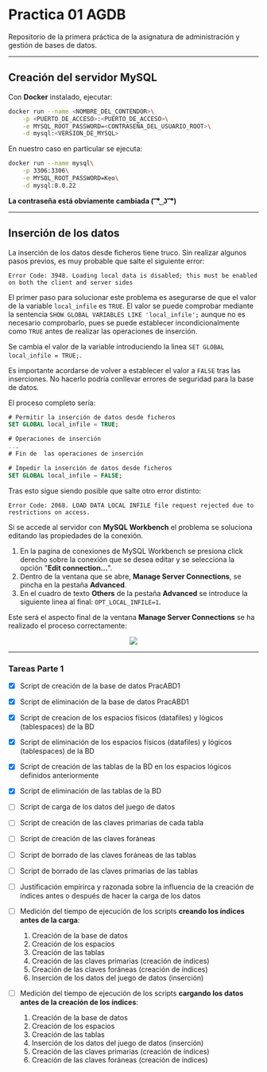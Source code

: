 # Practica 01 AGDB

Repositorio de la primera práctica de la asignatura de administración y gestión de bases de datos.

---

## Creación del servidor MySQL

Con **Docker** instalado, ejecutar:

```sh
docker run --name <NOMBRE_DEL_CONTENDOR>\
    -p <PUERTO_DE_ACCESO>:<PUERTO_DE_ACCESO>\
    -e MYSQL_ROOT_PASSWORD=<CONTRASEÑA_DEL_USUARIO_ROOT>\
    -d mysql:<VERSION_DE_MYSQL>
```

En nuestro caso en particular se ejecuta:

```sh
docker run --name mysql\
    -p 3306:3306\
    -e MYSQL_ROOT_PASSWORD=Keo\
    -d mysql:8.0.22
```

**La contraseña está obviamente cambiada ( ͡ ͡° ͜ ʖ ͡ ͡°)**

---

## Inserción de los datos

La inserción de los datos desde ficheros tiene truco. Sin realizar algunos pasos previos, es muy probable que salte el siguiente error:

``` 
Error Code: 3948. Loading local data is disabled; this must be enabled on both the client and server sides
```

El primer paso para solucionar este problema es asegurarse de que el valor de la variable `local_infile` es `TRUE`. El valor se puede comprobar mediante la sentencia `SHOW GLOBAL VARIABLES LIKE 'local_infile';` aunque no es necesario comprobarlo, pues se puede establecer incondicionalmente como `TRUE` antes de realizar las operaciones de inserción.

Se cambia el valor de la variable introduciendo la linea `SET GLOBAL local_infile = TRUE;`.

Es importante acordarse de volver a establecer el valor a `FALSE` tras las inserciones. No hacerlo podría conllevar errores de seguridad para la base de datos.

El proceso completo sería:

```sql
# Permitir la inserción de datos desde ficheros
SET GLOBAL local_infile = TRUE;

# Operaciones de inserción
...
# Fin de  las operaciones de inserción

# Impedir la inserción de datos desde ficheros
SET GLOBAL local_infile = FALSE;
```

Tras esto sigue siendo posible que salte otro error distinto:

```
Error Code: 2068. LOAD DATA LOCAL INFILE file request rejected due to restrictions on access.
```

Si se accede al servidor con **MySQL Workbench** el problema se soluciona editando las propiedades de la conexión.

1. En la pagina de conexiones de MySQL Workbench se presiona click derecho sobre la conexión que se desea editar y se selecciona la opción "**Edit connection...**".
2. Dentro de la ventana que se abre, **Manage Server Connections**, se pincha en la pestaña **Advanced**.
3. En el cuadro de texto **Others** de la pestaña **Advanced** se introduce la siguiente linea al final: `OPT_LOCAL_INFILE=1`.

Este será el aspecto final de la ventana **Manage Server Connections** se ha realizado el proceso correctamente:

<p align="center">
  <img src="https://user-images.githubusercontent.com/68425553/194750333-02417ba3-0b71-47e1-9f61-161036064f87.png">
</p>

---

### Tareas Parte 1

- [X] Script de creación de la base de datos PracABD1
- [X] Script de eliminación de la base de datos PracABD1

- [X] Script de creacion de los espacios físicos (datafiles) y lógicos (tablespaces) de la BD
- [X] Script de eliminación de los espacios físicos (datafiles) y lógicos (tablespaces) de la BD

- [X] Script de creación de las tablas de la BD en los espacios lógicos definidos anteriormente
- [X] Script de eliminación de las tablas de la BD

- [ ] Script de carga de los datos del juego de datos

- [ ] Script de creación de las claves primarias de cada tabla
- [ ] Script de creación de las claves foráneas
- [ ] Script de borrado de las claves foráneas de las tablas
- [ ] Script de borrado de las claves primarias de las tablas

- [ ]  Justificación empírirca y razonada sobre la influencia de la creación de índices antes o después de hacer la carga de los datos
  - [ ] Medición del tiempo de ejecución de los scripts **creando los índices antes de la carga**:
    1. Creación de la base de datos
    2. Creación de los espacios
    3. Creación de las tablas
    4. Creación de las claves primarias               (creación de índices)
    5. Creación de las claves foráneas                (creación de índices)
    6. Inserción de los datos del juego de datos      (inserción)
  - [ ] Medición del tiempo de ejecución de los scripts **cargando los datos antes de la creación de los índices**:
    1. Creación de la base de datos
    2. Creación de los espacios
    3. Creación de las tablas
    4. Inserción de los datos del juego de datos      (inserción)
    5. Creación de las claves primarias               (creación de índices)
    6. Creación de las claves foráneas                (creación de índices)
